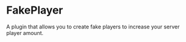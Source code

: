 # FakePlayer
A plugin that allows you to create fake players to increase your server player amount.
